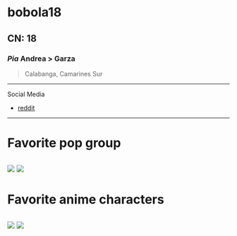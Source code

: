 # bobola18
## CN: 18
### *Pia* Andrea > Garza
> Calabanga, Camarines Sur
---
Social Media
- [reddit](https://www.reddit.com/user/Receptionist-san/)
---
#  Favorite pop group
![](https://raketcontent.com/1/1_85e5dbedd7.png)
![](https://www.ft.com/__origami/service/image/v2/images/raw/https%3A%2F%2Fcms-image-bucket-production-ap-northeast-1-a7d2.s3.ap-northeast-1.amazonaws.com%2Fimages%2F2%2F6%2F0%2F1%2F48011062-1-eng-GB%2Fphoto_SXM2024072300002780_2048x1152.jpg?width=700&fit=cover&gravity=faces&dpr=2&quality=medium&source=nar-cms)
---
# Favorite anime characters
![](https://static1.cbrimages.com/wordpress/wp-content/uploads/2019/07/shinji-feature.jpeg)
![](https://blog.janbox.com/wp-content/uploads/2022/06/Ayanami_Rei_in_anime.jpg)
---
